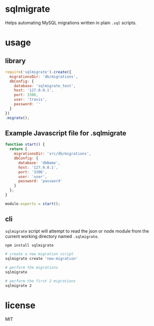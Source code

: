 # sqlmigrate

Helps automating MySQL migrations written in plain `.sql` scripts.

# usage

## library

```javascript
require('sqlmigrate').create({
  migrationsDir: 'db/migrations',
  dbConfig: {
    database: 'sqlmigrate_test',
    host: '127.0.0.1',
    port: 3306,
    user: 'travis',
    password: ''
  }
})
.migrate();
```

## Example Javascript file for .sqlmigrate

```javascript
function start() {
  return {
    migrationsDir: 'src/db/migrations',
    dbConfig: {
      database: 'dbName',
      host: '127.0.0.1',
      port: '3306',
      user: 'user',
      password: 'password'
    }
  };
}

module.exports = start();
```

## cli

`sqlmigrate` script will attempt to read the json or node module from the
current working directory named `.sqlmigrate`.

```bash
npm install sqlmigrate

# create a new migration script
sqlmigrate create 'new-migration'

# perform the migrations
sqlmigrate

# perform the first 2 migrations
sqlmigrate 2
```

# license

MIT
